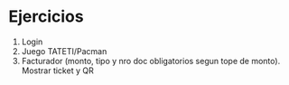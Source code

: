 # Ejercicios

1. Login
1. Juego TATETI/Pacman
1. Facturador (monto, tipo y nro doc obligatorios segun tope de monto). Mostrar ticket y QR
